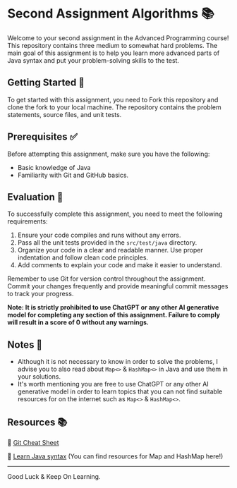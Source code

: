 # Second Assignment Algorithms  📚

Welcome to your second assignment in the Advanced Programming course! This repository contains three medium to somewhat hard problems. The main goal of this assignment is to help you learn more advanced parts of Java syntax and put your problem-solving skills to the test.

## Getting Started 🚀

To get started with this assignment, you need to Fork this repository and clone the fork to your local machine. The repository contains the problem statements, source files, and unit tests.

## Prerequisites ✅

Before attempting this assignment, make sure you have the following:

- Basic knowledge of Java
- Familiarity with Git and GitHub basics.

## Evaluation 📃

To successfully complete this assignment, you need to meet the following requirements:

1. Ensure your code compiles and runs without any errors.
2. Pass all the unit tests provided in the `src/test/java` directory.
3. Organize your code in a clear and readable manner. Use proper indentation and follow clean code principles.
4. Add comments to explain your code and make it easier to understand.

Remember to use Git for version control throughout the assignment. Commit your changes frequently and provide meaningful commit messages to track your progress.

**Note: It is strictly prohibited to use ChatGPT or any other AI generative model for completing any section of this assignment. Failure to comply will result in a score of 0 without any warnings.**

## Notes 📝

- Although it is not necessary to know in order to solve the problems, I advise you to also read about `Map<>` & `HashMap<>` in Java and use them in your solutions.
- It's worth mentioning you are free to use ChatGPT or any other AI generative model in order to learn topics that you can not find suitable resources for on the internet such as `Map<>` & `HashMap<>`.


## Resources 📚

🔗 [Git Cheat Sheet](https://education.github.com/git-cheat-sheet-education.pdf)

🔗 [Learn Java syntax](https://www.w3schools.com/java/default.asp) (You can find resources for Map and HashMap here!)


---
Good Luck & Keep On Learning.
